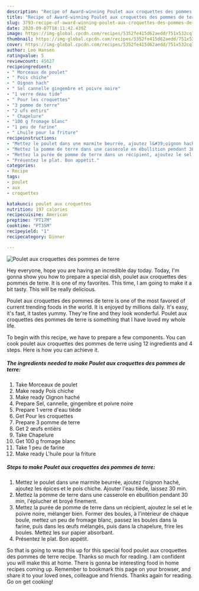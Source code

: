 ```yaml
---
description: "Recipe of Award-winning Poulet aux croquettes des pommes de terre"
title: "Recipe of Award-winning Poulet aux croquettes des pommes de terre"
slug: 3793-recipe-of-award-winning-poulet-aux-croquettes-des-pommes-de-terre
date: 2020-09-07T18:11:42.439Z
image: https://img-global.cpcdn.com/recipes/5352fe415d62aedd/751x532cq70/poulet-aux-croquettes-des-pommes-de-terre-photo-principale-de-la-recette.jpg
thumbnail: https://img-global.cpcdn.com/recipes/5352fe415d62aedd/751x532cq70/poulet-aux-croquettes-des-pommes-de-terre-photo-principale-de-la-recette.jpg
cover: https://img-global.cpcdn.com/recipes/5352fe415d62aedd/751x532cq70/poulet-aux-croquettes-des-pommes-de-terre-photo-principale-de-la-recette.jpg
author: Leo Hansen
ratingvalue: 5
reviewcount: 45627
recipeingredient:
- " Morceaux de poulet"
- " Pois chiche"
- " Oignon hach"
- " Sel cannelle gingembre et poivre noire"
- "1 verre deau tide"
- " Pour les croquettes"
- "3 pomme de terre"
- "2 ufs entirs"
- " Chapelure"
- "100 g fromage blanc"
- "1 peu de farine"
- " Lhuile pour la friture"
recipeinstructions:
- "Mettez le poulet dans une marmite beurrée, ajoutez l&#39;oignon haché, ajoutez les épices et le pois chiche. Ajouter l&#39;eau tiède, laissez 30 min."
- "Mettez la pomme de terre dans une casserole en ébullition pendant 30 min, l&#39;éplucher et broyé finement."
- "Mettez la purée de pomme de terre dans un récipient, ajoutez le sel et le poivre noire, mélanger bien. Former des boules, à l&#39;intérieur de chaque boule, mettez un peu de fromage blanc, passez les boules dans la farine, puis dans les œufs mélangés, puis dans la chapelure, frire les boules. Mettez les sur papier absorbant."
- "Présentez le plat. Bon appétit."
categories:
- Recipe
tags:
- poulet
- aux
- croquettes

katakunci: poulet aux croquettes 
nutrition: 197 calories
recipecuisine: American
preptime: "PT17M"
cooktime: "PT35M"
recipeyield: "1"
recipecategory: Dinner

---
```



![Poulet aux croquettes des pommes de terre](https://img-global.cpcdn.com/recipes/5352fe415d62aedd/751x532cq70/poulet-aux-croquettes-des-pommes-de-terre-photo-principale-de-la-recette.jpg)

Hey everyone, hope you are having an incredible day today. Today, I'm gonna show you how to prepare a special dish, poulet aux croquettes des pommes de terre. It is one of my favorites. This time, I am going to make it a bit tasty. This will be really delicious.

Poulet aux croquettes des pommes de terre is one of the most favored of current trending foods in the world. It is enjoyed by millions daily. It's easy, it's fast, it tastes yummy. They're fine and they look wonderful. Poulet aux croquettes des pommes de terre is something that I have loved my whole life.




To begin with this recipe, we have to prepare a few components. You can cook poulet aux croquettes des pommes de terre using 12 ingredients and 4 steps. Here is how you can achieve it.

<!--inarticleads1-->

##### The ingredients needed to make Poulet aux croquettes des pommes de terre:

1. Take  Morceaux de poulet
1. Make ready  Pois chiche
1. Make ready  Oignon haché
1. Prepare  Sel, cannelle, gingembre et poivre noire
1. Prepare 1 verre d&#39;eau tiède
1. Get  Pour les croquettes
1. Prepare 3 pomme de terre
1. Get 2 œufs entièrs
1. Take  Chapelure
1. Get 100 g fromage blanc
1. Take 1 peu de farine
1. Make ready  L&#39;huile pour la friture




<!--inarticleads2-->

##### Steps to make Poulet aux croquettes des pommes de terre:

1. Mettez le poulet dans une marmite beurrée, ajoutez l&#39;oignon haché, ajoutez les épices et le pois chiche. Ajouter l&#39;eau tiède, laissez 30 min.
1. Mettez la pomme de terre dans une casserole en ébullition pendant 30 min, l&#39;éplucher et broyé finement.
1. Mettez la purée de pomme de terre dans un récipient, ajoutez le sel et le poivre noire, mélanger bien. Former des boules, à l&#39;intérieur de chaque boule, mettez un peu de fromage blanc, passez les boules dans la farine, puis dans les œufs mélangés, puis dans la chapelure, frire les boules. Mettez les sur papier absorbant.
1. Présentez le plat. Bon appétit.




So that is going to wrap this up for this special food poulet aux croquettes des pommes de terre recipe. Thanks so much for reading. I am confident you will make this at home. There is gonna be interesting food in home recipes coming up. Remember to bookmark this page on your browser, and share it to your loved ones, colleague and friends. Thanks again for reading. Go on get cooking!
